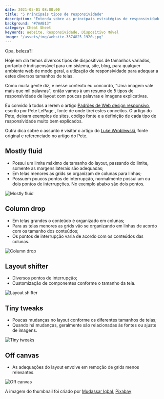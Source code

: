 ```yaml
---
date: 2021-05-01 08:00:00
title: "5 Principais tipos de responsividade"
description: "Entenda sobre as principais estratégias de responsividade de layout."
background: "#7AAB13"
category: Cheat Sheet
keyWords: Website, Responsividade, Dispositivo Móvel
image: "/assets/img/website-3374825_1920.jpg"
---
```


Opa, beleza?!

Hoje em dia temos diversos tipos de dispositivos de tamanhos variados, portanto é indispensável para um sistema, site, blog, para qualquer ambiente web de modo geral, a utlização de responsividade para adequar a estes diversos tamanhos de telas.

Como muita gente diz, e nesse contexto eu concordo, "Uma imagem vale mais que mil palavras", então vamos à um resumo de 5 tipos de responsividade de layout com poucas palavras e imagens explicativas.

Eu convido à todos a lerem o artigo [Padrões de Web design responsivo](https://developers.google.com/web/fundamentals/design-and-ux/responsive/patterns?hl=pt-br), escrito por Pete LePage , fonte de onde tirei estes conceitos. O artigo do Pete, deixam exemplos de sites, código fonte e a definição de cada tipo de responsividade muito bem explicados.

Outra dica sobre o assunto é visitar o artigo do [Luke Wroblewski](https://www.lukew.com/ff/entry.asp?1514), fonte original e referenciado no artigo do Pete.

## Mostly fluid

- Possui um limite máximo de tamanho do layout, passando do limite, somente as margens laterais são adequadas;
- Em telas menores as grids se organizam de colunas para linhas;
- Possuem poucos pontos de interrupção, normalmente possui um ou dois pontos de interrupções. No exemplo abaixo são dois pontos.

![Mostly fluid](/assets/img/responsividade-mostly-fluid.png)

## Column drop

- Em telas grandes o conteúdo é organizado em colunas;
- Para as telas menores as grids vão se organizando em linhas de acordo com os tamanho dos conteúdos;
- Os pontos de interrupção varia de acordo com os conteúdos das colunas.

![Column drop](/assets/img/responsividade-column-drop.png)

## Layout shifter

- Diversos pontos de interrupção;
- Customização de componentes conforme o tamanho da tela.

![Layout shifter](/assets/img/responsividade-layout-shifter.png)

## Tiny tweaks

- Poucas mudanças no layout conforme os diferentes tamanhos de telas;
- Quando há mudanças, geralmente são relacionadas às fontes ou ajuste de imagens.

![Tiny tweaks](/assets/img/responsividade-tiny-tweaks.png)

## Off canvas

- As adequações do layout envolve em remoção de grids menos relevantes.

![Off canvas](/assets/img/responsividade-off-canvas.png)

A imagem do thumbnail foi criado por [Mudassar Iqbal](https://pixabay.com/users/kreatikar-8562930/?utm_source=link-attribution&utm_medium=referral&utm_campaign=image&utm_content=3374825), [Pixabay](https://pixabay.com/?utm_source=link-attribution&utm_medium=referral&utm_campaign=image&utm_content=3374825)
